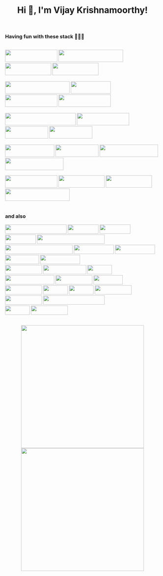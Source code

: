 <!--
**vijay-krishnamoorthy/vijay-krishnamoorthy** is a ✨ _special_ ✨ repository because its `README.md` (this file) appears on your GitHub profile.

Here are some ideas to get you started:

- 🔭 I’m currently working on ...
- 🌱 I’m currently learning ...
- 👯 I’m looking to collaborate on ...
- 🤔 I’m looking for help with ...
- 💬 Ask me about ...
- 📫 How to reach me: ...
- 😄 Pronouns: ...
- ⚡ Fun fact: ...
-->
<br/>
<br/>

<h1 align="center">Hi 👋, I'm Vijay Krishnamoorthy!</h1>
<br>

### **Having fun with these stack 👨🏽‍💻**

<br/>
<div>
<img src="https://img.shields.io/badge/angular-%23E23237.svg?&style=for-the-badge&logo=angular&logoColor=white" height="40px" width="170px"/>
<img src="https://img.shields.io/badge/typescript%20-%23007ACC.svg?&style=for-the-badge&logo=typescript&logoColor=white" height="40px" width="210px"/>
<img src="https://img.shields.io/badge/html5%20-%23E34F26.svg?&style=for-the-badge&logo=html5&logoColor=white" height="40px" width="150px"/>
<img src="https://img.shields.io/badge/css-%231572B6.svg?&style=for-the-badge&logo=css3&logoColor=white" height="40px" width="150px"/>

</div>
<br/>
<div>
<img src="https://img.shields.io/badge/javascript%20-%23F7DF1E.svg?&style=for-the-badge&logo=javascript&logoColor=white" height="40px" width="210px"/>
<img src="https://img.shields.io/badge/java%20-%23007396.svg?&style=for-the-badge&logo=java&logoColor=white" height="40px" width="130px"/>
<img src="https://img.shields.io/badge/python%20-%233776AB.svg?&style=for-the-badge&logo=python&logoColor=white" height="40px" width="170px"/>
<img src="https://img.shields.io/badge/spring%20-%236DB33F.svg?&style=for-the-badge&logo=spring&logoColor=white" height="40px" width="170px"/>

</div>
<br/>
<div>
 <img src="https://img.shields.io/badge/springboot%20-%236DB33F.svg?&style=for-the-badge&logo=springboot&logoColor=white" height="40px" width="230px"/>
 <img src="https://img.shields.io/badge/node.js%20-%2343853D.svg?&style=for-the-badge&logo=node.js&logoColor=white" height="40px" width="170px"/>
 <img src="https://img.shields.io/badge/redis%20-%23DC382D.svg?&style=for-the-badge&logo=redis&logoColor=white" height="40px" width="140px"/>
 <img src="https://img.shields.io/badge/mysql%20-%234479A1.svg?&style=for-the-badge&logo=mysql&logoColor=white" height="40px" width="140px"/>
</div>
<br/>
<div>
 <img src="https://img.shields.io/badge/oracle%20-%23F80000.svg?&style=for-the-badge&logo=oracle&logoColor=white" height="40px" width="160px"/>
 <img src="https://img.shields.io/badge/sqlite%20-%23003B57.svg?&style=for-the-badge&logo=sqlite&logoColor=white" height="40px" width="140px"/>
 <img src="https://img.shields.io/badge/mongodb%20-%2347A248.svg?&style=for-the-badge&logo=mongodb&logoColor=white" height="40px" width="190px"/>
 <img src="https://img.shields.io/badge/mariadb%20-%23003545.svg?&style=for-the-badge&logo=mariadb&logoColor=white" height="40px" width="190px"/>         
</div>
<br/>
<div>
 <img src="https://img.shields.io/badge/jenkins%20-%23D24939.svg?&style=for-the-badge&logo=jenkins&logoColor=white" height="40px" width="170px"/>
 <img src="https://img.shields.io/badge/docker%20-%232496ED.svg?&style=for-the-badge&logo=docker&logoColor=white" height="40px" width="150px"/>
 <img src="https://img.shields.io/badge/gitlab%20-%23FCA121.svg?&style=for-the-badge&logo=gitlab&logoColor=white" height="40px" width="150px"/>
 <img src="https://img.shields.io/badge/subversion%20-%23809CC9.svg?&style=for-the-badge&logo=subversion&logoColor=white" height="40px" width="210px"/>
</div>
<br/>

### and also <w>

 <div>
   <img src="https://img.shields.io/badge/apachemaven%20-%23C71A36.svg?&style=for-the-badge&logo=apachemaven&logoColor=white" height="30px" width="200px"/>
   <img src="https://img.shields.io/badge/django%20-%23092E20.svg?&style=for-the-badge&logo=django&logoColor=white" height="30px" width="100px"/>
   <img src="https://img.shields.io/badge/flask%20-%23092E20.svg?&style=for-the-badge&logo=flask&logoColor=white" height="30px" width="100px"/>
   <img src="https://img.shields.io/badge/github%20-%23181717.svg?&style=for-the-badge&logo=github&logoColor=white" height="30px" width="100px"/>
   <img src="https://img.shields.io/badge/adobeillustrator%20-%23FF9A00.svg?&style=for-the-badge&logo=adobeillustrator&logoColor=white" height="30px" width="220px"/>
 </div>
 <div>
   <img src="https://img.shields.io/badge/adobephotoshop%20-%2331A8FF.svg?&style=for-the-badge&logo=adobephotoshop&logoColor=white" height="30px" width="220px"/>
   <img src="https://img.shields.io/badge/adobexd%20-%23FF61F6.svg?&style=for-the-badge&logo=adobexd&logoColor=white" height="30px" width="130px"/>
   <img src="https://img.shields.io/badge/android%20-%233DDC84.svg?&style=for-the-badge&logo=android&logoColor=white" height="30px" width="130px"/>
   <img src="https://img.shields.io/badge/apache%20-%23D22128.svg?&style=for-the-badge&logo=apache&logoColor=white" height="30px" width="110px"/>
   <img src="https://img.shields.io/badge/bootstrap%20-%237952B3.svg?&style=for-the-badge&logo=bootstrap&logoColor=white" height="30px" width="130px"/>
  </div>
  <div>
   <img src="https://img.shields.io/badge/debian%20-%23A81D33.svg?&style=for-the-badge&logo=debian&logoColor=white" height="30px" width="120px"/>
   <img src="https://img.shields.io/badge/eclipseide%20-%232C2255.svg?&style=for-the-badge&logo=eclipseide&logoColor=white" height="30px" width="140px"/>
   <img src="https://img.shields.io/badge/git%20-%23F05032.svg?&style=for-the-badge&logo=git&logoColor=white" height="30px" width="80px"/>
   <img src="https://img.shields.io/badge/intellijidea%20-%23000000.svg?&style=for-the-badge&logo=intellijidea&logoColor=white" height="30px" width="160px"/>
   <img src="https://img.shields.io/badge/jquery%20-%230769AD.svg?&style=for-the-badge&logo=jquery&logoColor=white" height="30px" width="120px"/>
   <img src="https://img.shields.io/badge/npm%20-%23CB3837.svg?&style=for-the-badge&logo=npm&logoColor=white" height="30px" width="95px"/>
 </div>
  <div>
    <img src="https://img.shields.io/badge/postman%20-%23FF6C37.svg?&style=for-the-badge&logo=postman&logoColor=white" height="30px" width="120px"/>
    <img src="https://img.shields.io/badge/sass%20-%23CC6699.svg?&style=for-the-badge&logo=sass&logoColor=white" height="30px" width="80px"/>
    <img src="https://img.shields.io/badge/svg%20-%23FFB13B.svg?&style=for-the-badge&logo=svg&logoColor=white" height="30px" width="80px"/>
    <img src="https://img.shields.io/badge/swagger%20-%2385EA2D.svg?&style=for-the-badge&logo=swagger&logoColor=white" height="30px" width="120px"/>
    <img src="https://img.shields.io/badge/ubuntu%20-%23E95420.svg?&style=for-the-badge&logo=ubuntu&logoColor=white" height="30px" width="120px"/>
    <img src="https://img.shields.io/badge/visualstudiocode%20-%23007ACC.svg?&style=for-the-badge&logo=visualstudiocode&logoColor=white" height="30px" width="200px"/>
    
  </div>
 <div>
  <img src="https://img.shields.io/badge/php%20-%23777BB4.svg?&style=for-the-badge&logo=php&logoColor=white" height="30px" width="80px"/>
  <img src="https://img.shields.io/badge/windows%20-%230078D6.svg?&style=for-the-badge&logo=windows&logoColor=white" height="30px" width="120px"/>
 </div>
<br/>

<p align = "center">
  <img src = "https://github-readme-stats.vercel.app/api?username=vijay-krishnamoorthy&show_icons=true&theme=bear" width = 400>
  <img src = "https://github-readme-streak-stats.herokuapp.com?user=vijay-krishnamoorthy&theme=dark&hide_border=true" width = 400>
</p>
